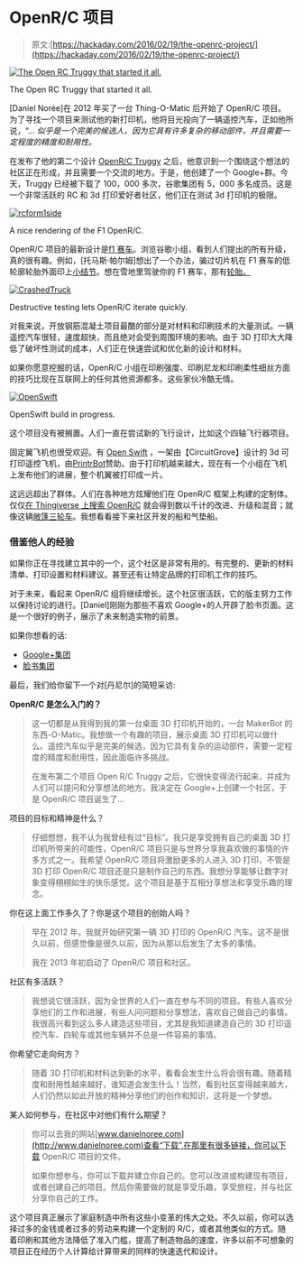 # OpenR/C 项目

> 原文:[https://hackaday.com/2016/02/19/the-openrc-project/](https://hackaday.com/2016/02/19/the-openrc-project/)

[![The Open RC Truggy that started it all.](../Images/149a3ac6efd50c56279b11fe48b28e60.png)](https://hackaday.com/wp-content/uploads/2016/02/open-rc-3d-printing-1000.jpg)

The Open RC Truggy that started it all.

[Daniel Norée]在 2012 年买了一台 Thing-O-Matic 后开始了 OpenR/C 项目。为了寻找一个项目来测试他的新打印机，他将目光投向了一辆遥控汽车，正如他所说，“… *似乎是一个完美的候选人，因为它具有许多复杂的移动部件，并且需要一定程度的精度和耐用性。*

在发布了他的第二个设计 [OpenR/C Truggy](http://www.thingiverse.com/thing:42198) 之后，他意识到一个围绕这个想法的社区正在形成，并且需要一个交流的地方。于是，他创建了一个 Google+群。今天，Truggy 已经被下载了 100，000 多次，谷歌集团有 5，000 多名成员。这是一个非常活跃的 RC 和 3d 打印爱好者社区，他们正在测试 3d 打印机的极限。

[![rcform1side](../Images/4d3f6faa18a6337e29d23f6f039bce21.png)](https://hackaday.com/wp-content/uploads/2016/02/rcform1side.jpg)

A nice rendering of the F1 OpenR/C.

OpenR/C 项目的最新设计是[f1 赛车](http://www.thingiverse.com/thing:1193309)。浏览谷歌小组，看到人们提出的所有升级，真的很有趣。例如，[托马斯·帕尔姆]想出了一个办法，骗过切片机在 F1 赛车的低轮廓轮胎外面印上[小结节](http://palmiga.com/new-open-rc-formula-1-tires-easter-egg/)。想在雪地里驾驶你的 F1 赛车，那有[轮胎。](https://www.youtube.com/watch?v=4gX_zpx4Mq4)

[![CrashedTruck](../Images/68f86b72181c78b56962ca0cb0692c58.png)](https://hackaday.com/wp-content/uploads/2016/02/crashedtruck.jpg)

Destructive testing lets OpenR/C iterate quickly.

对我来说，开放钢筋混凝土项目最酷的部分是对材料和印刷技术的大量测试。一辆遥控汽车很轻，速度超快，而且绝对会受到周围环境的影响。由于 3D 打印大大降低了破坏性测试的成本，人们正在快速尝试和优化新的设计和材料。

如果你愿意挖掘的话，OpenR/C 小组在印刷强度、印刷尼龙和印刷柔性细丝方面的技巧比现在互联网上的任何其他资源都多。这些家伙冷酷无情。

[![OpenSwift](../Images/8438b30d7ea23d851c4c8c779ba436af.png)](https://hackaday.com/wp-content/uploads/2016/02/2015-1.jpg)

OpenSwift build in progress.

这个项目没有被搁置。人们一直在尝试新的飞行设计，比如这个四轴飞行器项目。

固定翼飞机也很受欢迎。有 [Open Swift](https://github.com/CircuitGrove/OpenSwift) ，一架由【CircuitGrove】设计的 3d 可打印遥控飞机，由[PrintrBot](http://www.3ders.org/articles/20150222-canadian-engineer-3d-prints-the-openswift-a-very-cool-rc-flying-wing.html)赞助。由于打印机越来越大，现在有一个小组在飞机上发布他们的进展，整个机翼被打印成一片。

这远远超出了群体。人们在各种地方炫耀他们在 OpenR/C 框架上构建的定制体。仅仅[在 Thingiverse 上搜索 OpenR/C](http://www.thingiverse.com/search/page:6?q=openrc&sa=) 就会得到数以千计的改进、升级和混音；就像这辆[敞篷三轮车](http://www.thingiverse.com/thing:499130)。我想看看接下来社区开发的船和气垫船。

### 借鉴他人的经验

如果你正在寻找建立其中的一个，这个社区是非常有用的。有完整的、更新的材料清单、打印设置和材料建议。甚至还有让特定品牌的打印机工作的技巧。

对于未来，看起来 OpenR/C 组将继续增长。这个社区很活跃，它的版主努力工作以保持讨论的进行。[Daniel]刚刚为那些不喜欢 Google+的人开辟了脸书页面。这是一个很好的例子，展示了未来制造实物的前景。

如果你想看的话:

*   [Google+集团](https://plus.google.com/u/1/communities/112745535856143176146)
*   [脸书集团](https://www.facebook.com/groups/1111886228841596/)

最后，我们给你留下一个对[丹尼尔]的简短采访:

**OpenR/C 是怎么入门的？**

> 这一切都是从我得到我的第一台桌面 3D 打印机开始的，一台 MakerBot 的东西-O-Matic。我想做一个有趣的项目，展示桌面 3D 打印机可以做什么。遥控汽车似乎是完美的候选，因为它具有复杂的运动部件，需要一定程度的精度和耐用性，因此面临许多挑战。
> 
> 在发布第二个项目 Open R/C Truggy 之后，它很快变得流行起来，并成为人们可以提问和分享想法的地方。我决定在 Google+上创建一个社区，于是 OpenR/C 项目诞生了…

项目的目标和精神是什么？

> 仔细想想，我不认为我曾经有过“目标”。我只是享受拥有自己的桌面 3D 打印机所带来的可能性，OpenR/C 项目只是与世界分享我喜欢做的事情的许多方式之一。我希望 OpenR/C 项目将激励更多的人进入 3D 打印，不管是 3D 打印 OpenR/C 项目还是只是制作自己的东西。我想分享能够让数字对象变得栩栩如生的快乐感觉。这个项目是基于互相分享想法和享受乐趣的理念。

你在这上面工作多久了？你是这个项目的创始人吗？

> 早在 2012 年，我就开始研究第一辆 3D 打印的 OpenR/C 汽车。这不是很久以前，但感觉像是很久以前，因为从那以后发生了太多的事情。
> 
> 我在 2013 年初启动了 OpenR/C 项目和社区。

社区有多活跃？

> 我想说它很活跃，因为全世界的人们一直在参与不同的项目。有些人喜欢分享他们的工作和进展，有些人问问题和分享想法，喜欢自己做自己的事情。我很高兴看到这么多人建造这些项目，尤其是我知道建造自己的 3D 打印遥控汽车、四轮车或其他车辆并不总是一件容易的事情。

你希望它走向何方？

> 随着 3D 打印机和材料达到新的水平，看看会发生什么将会很有趣。随着精度和耐用性越来越好，谁知道会发生什么！当然，看到社区变得越来越大，人们仍然以如此开放的精神分享他们的创作和知识，这将是一个梦想。

某人如何参与，在社区中对他们有什么期望？

> 你可以去我的网站[www.danielnoree.com](http://www.danielnoree.com)查看“下载”,在那里有很多链接，你可以下载 OpenR/C 项目的文件。
> 
> 如果你想参与，你可以下载并建立你自己的。您可以改进或构建现有项目，或者创建自己的项目。然后你需要做的就是享受乐趣，享受旅程，并与社区分享你自己的工作。

这个项目真正展示了家庭制造中所有这些小变革的伟大之处。不久以前，你可以选择过多的金钱或者过多的劳动来构建一个定制的 R/C，或者其他类似的方式。随着印刷和其他方法降低了准入门槛，提高了制造物品的速度，许多以前不可想象的项目正在经历个人计算给计算带来的同样的快速迭代和设计。